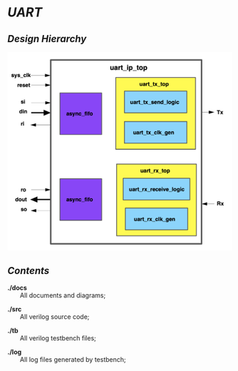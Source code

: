 <!--
 * @Author: Yihao Wang
 * @Date: 2020-05-02 00:21:51
 * @LastEditTime: 2020-05-04 04:37:07
 * @LastEditors: Please set LastEditors
 * @Description: README.md for uart project
 * @FilePath: /uart/README.md
 -->
  ***UART***
===========
***Design Hierarchy***
---------------------
![avatar](./docs/diagram/uart_ip_top.jpg)

***Contents***
-----------
**./docs**                 
&emsp;&emsp;All documents and diagrams;

**./src**            
&emsp;&emsp;All verilog source code;

**./tb**            
&emsp;&emsp;All verilog testbench files;

**./log**            
&emsp;&emsp;All log files generated by testbench;
